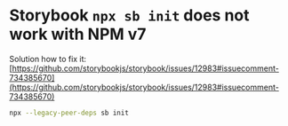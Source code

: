 # Storybook `npx sb init` does not work with NPM v7

Solution how to fix it:
[https://github.com/storybookjs/storybook/issues/12983#issuecomment-734385670](https://github.com/storybookjs/storybook/issues/12983#issuecomment-734385670)

```bash
npx --legacy-peer-deps sb init
```

